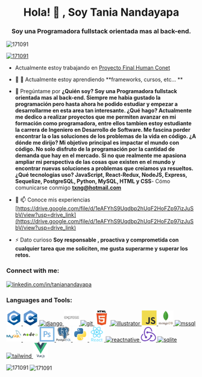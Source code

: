 <h1 align="center">Hola! 👋 , Soy Tania Nandayapa</h1><h3 align="center">Soy una Programadora fullstack orientada mas al back-end.</h3>


<p align="left"> <img src="https://komarev.com/ghpvc/?username=171091&label=Profile%20views&color=0e75b6&style=flat" alt="171091" /> </p>

<p align="left"> <a href="https://github.com/ryo-ma/github-profile-trophy"><img src="https://github-profile-trophy.vercel.app/?username=171091" alt="171091" /></a> </p>

- Actualmente estoy trabajando en [Proyecto Final Human Conet](https://pf-human-conect.vercel.app/)

- 🌱 🔭 Actualmente estoy aprendiendo **frameworks, cursos, etc... **

- 💬 Pregúntame por **¿Quién soy? Soy una Programadora fullstack orientada mas al back-end. Siempre me habia gustado la programación pero hasta ahora he podido estudiar y empezar a desarrollarme en esta area tan interesante. ¿Qué hago? Actualmente me dedico a realizar proyectos que me permiten avanzar en mi formación como programadora, entre ellos tambien estoy estudiante la carrera de Ingeniero en Desarrollo de Software. Me fascina porder encontrar la o las soluciones de los problemas de la vida en código. ¿A dónde me dirijo? Mi objetivo principal es impactar el mundo con código. No solo disfruto de la programación por la cantidad de demanda que hay en el mercado. Si no que realmente me apasiona ampliar mi perspectiva de las cosas que existen en el mundo y encontrar nuevas soluciones a problemas que creíamos ya resueltos. ¿Qué tecnologias uso? JavaScript, React-Redux, NodeJS, Express, Sequelize, PostgreSQL, Python, MySQL, HTML y CSS**- Cómo comunicarse conmigo **txng@hotmail.com**



- 📄 📫 Conoce mis experiencias [https://drive.google.com/file/d/1eAFYhS9Uqdbp2hUqF2HoFZp97izJuSbV/view?usp=drive_link](https://drive.google.com/file/d/1eAFYhS9Uqdbp2hUqF2HoFZp97izJuSbV/view?usp=drive_link)

- ⚡ Dato curioso **Soy responsable , proactiva y comprometida con cualquier tarea que me soliciten, me gusta superarme y superar los retos.**

<h3 align="left">Connect with me:</h3><p align="left">

<a href="https://linkedin.com/in/linkedin.com/in/tanianandayapa" target="blank"><img align="center" src="https://raw.githubusercontent.com/rahuldkjain/github-profile-readme-generator/master/src/images/icons/Social/linked-in-alt.svg" alt="linkedin.com/in/tanianandayapa" height="30" width="40" /></a></p><h3 align="left">Languages and Tools:</h3><p align="left">



<a href="https://www.cprogramming.com/" target="_blank" rel="noreferrer"> <img src="https://raw.githubusercontent.com/devicons/devicon/master/icons/c/c-original.svg" alt="c" width="40" height="40"/> </a> <a href="https://www.w3schools.com/cpp/" target="_blank" rel="noreferrer"> <img src="https://raw.githubusercontent.com/devicons/devicon/master/icons/cplusplus/cplusplus-original.svg" alt="cplusplus" width="40" height="40"/> </a> <a href="https://www.djangoproject.com/" target="_blank" rel="noreferrer"> <img src="https://cdn.worldvectorlogo.com/logos/django.svg" alt="django" width="40" height="40"/> </a> <a href="https://expressjs.com" target="_blank" rel="noreferrer"> <img src="https://raw.githubusercontent.com/devicons/devicon/master/icons/express/express-original-wordmark.svg" alt="express" width="40" height="40"/> </a> <a href="https://git-scm.com/" target="_blank" rel="noreferrer"> <img src="https://www.vectorlogo.zone/logos/git-scm/git-scm-icon.svg" alt="git" width="40" height="40"/> </a> <a href="https://www.w3.org/html/" target="_blank" rel="noreferrer"> <img src="https://raw.githubusercontent.com/devicons/devicon/master/icons/html5/html5-original-wordmark.svg" alt="html5" width="40" height="40"/> </a> <a href="https://www.adobe.com/in/products/illustrator.html" target="_blank" rel="noreferrer"> <img src="https://www.vectorlogo.zone/logos/adobe_illustrator/adobe_illustrator-icon.svg" alt="illustrator" width="40" height="40"/> </a> <a href="https://developer.mozilla.org/en-US/docs/Web/JavaScript" target="_blank" rel="noreferrer"> <img src="https://raw.githubusercontent.com/devicons/devicon/master/icons/javascript/javascript-original.svg" alt="javascript" width="40" height="40"/> </a> <a href="https://www.mongodb.com/" target="_blank" rel="noreferrer"> <img src="https://raw.githubusercontent.com/devicons/devicon/master/icons/mongodb/mongodb-original-wordmark.svg" alt="mongodb" width="40" height="40"/> </a> <a href="https://www.microsoft.com/en-us/sql-server" target="_blank" rel="noreferrer"> <img src="https://www.svgrepo.com/show/303229/microsoft-sql-server-logo.svg" alt="mssql" width="40" height="40"/> </a> <a href="https://www.mysql.com/" target="_blank" rel="noreferrer"> <img src="https://raw.githubusercontent.com/devicons/devicon/master/icons/mysql/mysql-original-wordmark.svg" alt="mysql" width="40" height="40"/> </a> <a href="https://nodejs.org" target="_blank" rel="noreferrer"> <img src="https://raw.githubusercontent.com/devicons/devicon/master/icons/nodejs/nodejs-original-wordmark.svg" alt="nodejs" width="40" height="40"/> </a> <a href="https://www.photoshop.com/en" target="_blank" rel="noreferrer"> <img src="https://raw.githubusercontent.com/devicons/devicon/master/icons/photoshop/photoshop-line.svg" alt="photoshop" width="40" height="40"/> </a> <a href="https://www.postgresql.org" target="_blank" rel="noreferrer"> <img src="https://raw.githubusercontent.com/devicons/devicon/master/icons/postgresql/postgresql-original-wordmark.svg" alt="postgresql" width="40" height="40"/> </a> <a href="https://www.python.org" target="_blank" rel="noreferrer"> <img src="https://raw.githubusercontent.com/devicons/devicon/master/icons/python/python-original.svg" alt="python" width="40" height="40"/> </a> <a href="https://reactjs.org/" target="_blank" rel="noreferrer"> <img src="https://raw.githubusercontent.com/devicons/devicon/master/icons/react/react-original-wordmark.svg" alt="react" width="40" height="40"/> </a> <a href="https://reactnative.dev/" target="_blank" rel="noreferrer"> <img src="https://reactnative.dev/img/header_logo.svg" alt="reactnative" width="40" height="40"/> </a> <a href="https://redux.js.org" target="_blank" rel="noreferrer"> <img src="https://raw.githubusercontent.com/devicons/devicon/master/icons/redux/redux-original.svg" alt="redux" width="40" height="40"/> </a> <a href="https://www.sqlite.org/" target="_blank" rel="noreferrer"> <img src="https://www.vectorlogo.zone/logos/sqlite/sqlite-icon.svg" alt="sqlite" width="40" height="40"/> </a> <a href="https://tailwindcss.com/" target="_blank" rel="noreferrer"> <img src="https://www.vectorlogo.zone/logos/tailwindcss/tailwindcss-icon.svg" alt="tailwind" width="40" height="40"/> </a> <a href="https://vuejs.org/" target="_blank" rel="noreferrer"> <img src="https://raw.githubusercontent.com/devicons/devicon/master/icons/vuejs/vuejs-original-wordmark.svg" alt="vuejs" width="40" height="40"/> </a> </p>

<p><img align="left" src="https://github-readme-stats.vercel.app/api/top-langs?username=171091&show_icons=true&locale=en&layout=compact" alt="171091" /></p><p>&nbsp;<img align="center" src="https://github-readme-stats.vercel.app/api?username=171091&show_icons=true&locale=en" alt="171091" /></p>


